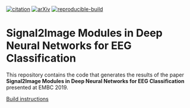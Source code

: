 [![citation](http://img.shields.io/badge/Citation-0091FF.svg)](https://scholar.google.com/scholar?q=Signal2Image%20Modules%20in%20Deep%20Neural%20Networks%20for%20EEG%20Classification.%20arXiv%202019)
[![arXiv](http://img.shields.io/badge/eess.SP-arXiv%3A1904.13216-B31B1B.svg)](https://arxiv.org/abs/1904.13216)
[![reproducible-build](https://github.com/pbizopoulos/signal2image-modules-in-deep-neural-networks-for-eeg-classification/workflows/reproducible-build/badge.svg)](https://github.com/pbizopoulos/signal2image-modules-in-deep-neural-networks-for-eeg-classification/actions?query=workflow%3Areproducible-build)

# Signal2Image Modules in Deep Neural Networks for EEG Classification
This repository contains the code that generates the results of the paper **Signal2Image Modules in Deep Neural Networks for EEG Classification** presented at EMBC 2019.

[Build instructions](https://pbizopoulos.github.io/reconciler-a-workflow-for-certifying-computational-research-reproducibility/build_instructions.txt)
